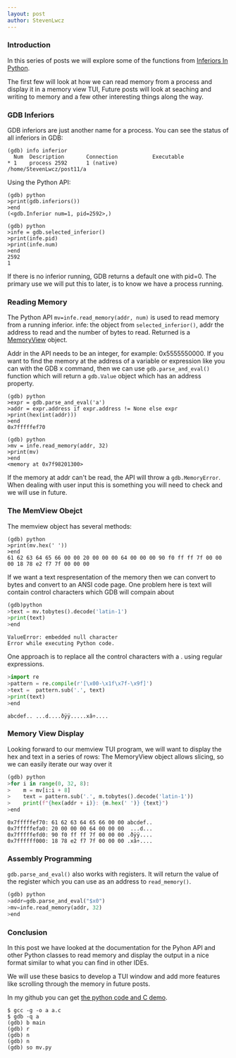 ```yaml
---
layout: post
author: StevenLwcz
---
```

### Introduction

In this series of posts we will explore some of the functions from [Inferiors In Python](https://sourceware.org/gdb/current/onlinedocs/gdb.html/Inferiors-In-Python.html#Inferiors-In-Python).

The first few will look at how we can read memory from a process and display it in a memory view TUI, Future posts will look at seaching and writing to memory and a few other interesting things along the way.

### GDB Inferiors

GDB inferiors are just another name for a process. You can see the status of all inferiors in GDB:

```
(gdb) info inferior
  Num  Description       Connection           Executable        
* 1    process 2592      1 (native)           /home/StevenLwcz/post11/a 
```

Using the Python API:
```
(gdb) python
>print(gdb.inferiors())
>end
(<gdb.Inferior num=1, pid=2592>,)
```


```
(gdb) python
>infe = gdb.selected_inferior()
>print(infe.pid)
>print(infe.num)
>end
2592
1
```

If there is no inferior running, GDB returns a default one with pid=0. The primary use we will put this to later, is to know we have a process running.

### Reading Memory

The Python API ```mv=infe.read_memory(addr, num)``` is used to read memory from a running inferior. infe: the object from ```selected_inferior()```, addr the address to read and the number of bytes to read.
Returned is a [MemoryView](https://docs.python.org/3/c-api/memoryview.html) object.

Addr in the API needs to be an integer, for example: 0x5555550000. If you want to find the memory at the address of a variable or expression like you can with the GDB x command, then we can use ```gdb.parse_and_eval()``` function which will return a ```gdb.Value``` object which has an address property.
```
(gdb) python
>expr = gdb.parse_and_eval('a')
>addr = expr.address if expr.address != None else expr
>print(hex(int(addr)))
>end
0x7fffffef70
```
```
(gdb) python
>mv = infe.read_memory(addr, 32)
>print(mv)
>end
<memory at 0x7f98201300>
```

If the memory at addr can't be read, the API will throw a ```gdb.MemoryError```. When dealing with user input this is something you will need to check and we will use in future.

### The MemView Obejct

The memview object has several methods:
```
(gdb) python
>print(mv.hex(' '))
>end
61 62 63 64 65 66 00 00 20 00 00 00 64 00 00 00 90 f0 ff ff 7f 00 00 00 18 78 e2 f7 7f 00 00 00
```

If we want a text respresentation of the memory then we can convert to bytes and convert to an ANSI code page. One problem here is text will contain control characters which GDB will compain about

```python
(gdb)python
>text = mv.tobytes().decode('latin-1')
>print(text)
>end
```
```
ValueError: embedded null character
Error while executing Python code.
```

One approach is to replace all the control characters with a . using regular expressions.

```python
>import re
>pattern = re.compile(r'[\x00-\x1f\x7f-\x9f]')
>text =  pattern.sub('.', text)
>print(text)
>end
```
```
abcdef.. ...d....ðÿÿ.....xâ÷....
```

### Memory View Display

Looking forward to our memview TUI program, we will want to display the hex and text in a series of rows:
The MemoryView object allows slicing, so we can easily iterate our way over it

```python
(gdb) python
>for i in range(0, 32, 8):
>    m = mv[i:i + 8]
>    text = pattern.sub('.', m.tobytes().decode('latin-1'))
>    print(f"{hex(addr + i)}: {m.hex(' ')} {text}")
>end
```
```
0x7fffffef70: 61 62 63 64 65 66 00 00 abcdef..
0x7fffffefa0: 20 00 00 00 64 00 00 00  ...d...
0x7fffffefd0: 90 f0 ff ff 7f 00 00 00 .ðÿÿ....
0x7ffffff000: 18 78 e2 f7 7f 00 00 00 .xâ÷....
```

### Assembly Programming

```gdb.parse_and_eval()``` also works with registers. It will return the value of the register which you can use as an address to ```read_memory()```.

```python
(gdb) python
>addr=gdb.parse_and_eval("$x0")
>mv=infe.read_memory(addr, 32)
>end
```

### Conclusion

In this post we have looked at the documentation for the Pyhon API and other Python classes to read memory and display the output in a nice format similar to what you can find in other IDEs.

We will use these basics to develop a TUI window and add more features like scrolling through the memory in future posts.

In my github you can get [the python code and C demo](https://github.com/StevenLwcz/gdb-python-blog/tree/post11).

```shell
$ gcc -g -o a a.c
$ gdb -q a
(gdb) b main
(gdb) r
(gdb) n
(gdb) n
(gdb) so mv.py
```
